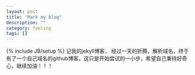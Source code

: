 ```yaml
---
layout: post
title: "Mark my blog"
description: ""
category: feeling
tags: []
---
```

{% include JB/setup %}
记我的jekyll博客，
经过一天的折腾，解析域名，终于有了一个自己域名的github博客，这只是开始尝试的一小步，希望自己秉持好奇心，继续加油！！！
